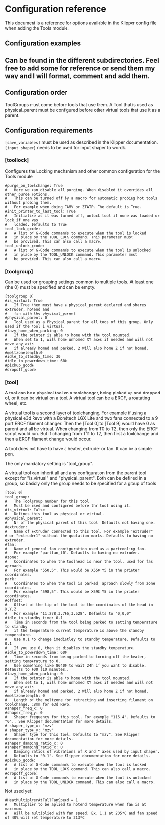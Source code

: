 # Configuration reference
This document is a reference for options available in the Klipper config file when adding the Tools module.

## Configuration examples
Can be found in the different subdirectories.
Feel free to add some for reference or send them my way and I will format, comment and add them.
- 

## Configuration order

ToolGroups must come before tools that use them. 
A Tool that is used as physical_parent must be configured before other virtual tools that use it as a parent.

## Configuration requirements

`[save_variables]` must be used as described in the Klipper documentation.
`[input_shaper]` needs to be used for input shaper to wordk.

### [toollock]

Configures the Locking mechanism and other common configuration for the Tools module.

```
#purge_on_toolchange: True
#   Here we can disable all purging. When disabled it overrides all other purge options. 
#   This can be turned off by a macro for automatic probing hot tools without probing them. 
#   For example when doing TAMV or ZTATP. The default is True.
#init_printer_to_last_tool: True
#   Initialise as it was turned off, unlock tool if none was loaded or lock if one was
#   loaded. Defaults to True
tool_lock_gcode:
#   A list of G-Code commands to execute when the tool is locked 
#   in place by the TOOL_LOCK command. This parameter must
#   be provided. This can also call a macro.
tool_unlock_gcode:
#   A list of G-Code commands to execute when the tool is unlocked 
#   in place by the TOOL_UNLOCK command. This parameter must
#   be provided. This can also call a macro.
```

### [toolgroup]

Can be used for grouping settings common to multiple tools. 
At least one (the 0) must be specified and can be empty.

```
[toolgroup 0]
#is_virtual: True
#   If True then must have a physical_parent declared and shares extruder, hotend and
#   fan with the physical_parent
#physical_parent: 0
#   Tool used as a Physical parent for all toos of this group. Only used if the tool i virtual.
#lazy_home_when_parking: 0
#   If the printer is able to home with the tool mounted.
#   When set to 1, will home unhomed XY axes if needed and will not move any axis
#   if already homed and parked. 2 Will also home Z if not homed.
#meltzonelength:0
#idle_to_standby_time: 30
#idle_to_powerdown_time: 600
#pickup_gcode
#dropoff_gcode
```

### [tool]

A tool can be a physical tool on a toolchanger, being picked up and dropped of, or it can be 
virtual on a tool. A virtual tool can be a ERCF, a roatating wheel, etc.

A virtual tool is a second layer of toolchanging. For example if using a physical e3d Revo 
with a Bondtech LGX Lite and two fans connected to a 9 port ERCF filament changer.
Then the [Tool 0] to [Tool 9] would have 0 as parent and all be virtual. When changing 
from T0 to T2, then only the ERCF script would run. But if changing from T11 to T2, 
then first a toolchange and then a ERCF filament change would occur.

A tool does not have to have a heater, extruder or fan. It can be a simple pen.

The only mandatory setting is "tool_group".

A virtual tool can inherit all and any configuration from the parent tool except for
"is_virtual" and "physical_parent". Both can be defined in a group, so basicly only 
the group needs to be specified for a group of tools 

```
[tool 0]
tool_group:
#   The Toolgroup number for this tool
#   Must be used and configured before thr tool using it.
#is_virtual: False
#   Defines this tool as physical or virtual.
#physical_parent:
#   Nr of the physical parent of this tool. Defaults not having one.
#extruder:
#   Name of extruder connected to this tool. For example "extruder" 
# or "extruder1" without the quotation marks. Defaults to having no extruder.
#fan:
#   Name of general fan configuration used as a partcooling fan. 
#   For example "partfan_t0". Defaults to having no extruder.
#zone:
#   Coordinates to when the toolhead is near the tool, used for fas aproach.
#   For example "550,5". This would be X550 Y5 in the printer coordinates.
park: 
#   Coordinates to when the tool is parked, aproach slowly from zone coordinates.
#   For example "598,5". This would be X598 Y5 in the printer coordinates.
#offset:
#   Offset of the tip of the tool to the coordinates of the head in X,Y,Z
#   For example "11.278,3.766,3.528". Defaults to "0,0,0"
#idle_to_standby_time: 0.1
#   Time in seconds from the tool being parked to setting temperature to standby 
#   if the temperature current temperature is above the standby temperature. 
#   Use 0.1 to change imediatley to standby temperature. Defaults to 0.1
#   If you use 0, then it disables the standby temperature.
#idle_to_powerdown_time: 600
#   Time in seconds from being parked to turning off the heater, setting temperature to 0. 
#   Use something like 86400 to wait 24h if you want to disable. Defaults to 600 (10 minutes).
#lazy_home_when_parking: 0
#   If the printer is able to home with the tool mounted.
#   When set to 1, will home unhomed XY axes if needed and will not move any axis
#   if already homed and parked. 2 Will also home Z if not homed.
#meltzonelength: 0
#   Length of the meltzone for retracting and inserting filament on toolchange. 18mm for e3d Revo.
#shaper_freq_x: 0
#shaper_freq_y: 0
#   Shaper frequency for this tool. For example "116.4". Defaults to "0".. See Klipper documentation for more details.
# shaper_type_x: "mzv"
# shaper_type_y: "mzv"
#   Shaper type for this tool. Defaults to "mzv". See Klipper documentation for more details.
#shaper_damping_ratio_x: 0
#shaper_damping_ratio_x: 0
#   Damping ratios of vibrations of X and Y axes used by input shaper. 
#   Defaults to "0.1". See Klipper documentation for more details.
#pickup_gcode:
#   A list of G-Code commands to execute when the tool is locked 
#   in place by the TOOL_LOCK command. This can also call a macro.
#dropoff_gcode:
#   A list of G-Code commands to execute when the tool is unlocked 
#   in place by the TOOL_UNLOCK command. This can also call a macro.
```

Not used yet:
```
#HeatMultiplyerAtFullFanSpeed = 1
#   Multiplier to be aplied to hotend temperature when fan is at maximum.
#   Will be multiplied with fan speed. Ex. 1.1 at 205*C and fan speed of 40% will set temperature to 213*C
```
